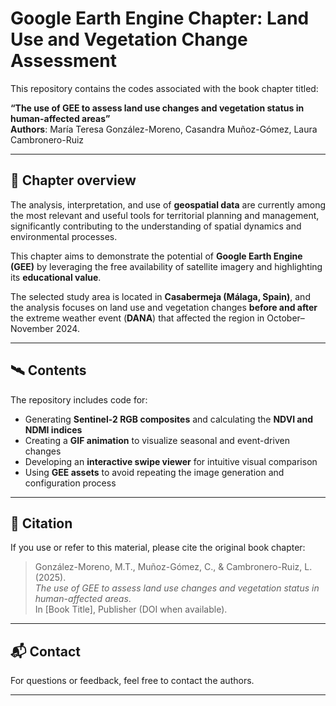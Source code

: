 # Google Earth Engine Chapter: Land Use and Vegetation Change Assessment

This repository contains the codes associated with the book chapter titled:

**“The use of GEE to assess land use changes and vegetation status in human-affected areas”**  
**Authors**: María Teresa González-Moreno, Casandra Muñoz-Gómez, Laura Cambronero-Ruiz

---

## 📖 Chapter overview

The analysis, interpretation, and use of **geospatial data** are currently among the most relevant and useful tools for territorial planning and management, significantly contributing to the understanding of spatial dynamics and environmental processes.

This chapter aims to demonstrate the potential of **Google Earth Engine (GEE)** by leveraging the free availability of satellite imagery and highlighting its **educational value**.

The selected study area is located in **Casabermeja (Málaga, Spain)**, and the analysis focuses on land use and vegetation changes **before and after** the extreme weather event (**DANA**) that affected the region in October–November 2024.

---

## 🛰️ Contents

The repository includes code for:

- Generating **Sentinel-2 RGB composites** and calculating the **NDVI and NDMI indices**
- Creating a **GIF animation** to visualize seasonal and event-driven changes
- Developing an **interactive swipe viewer** for intuitive visual comparison
- Using **GEE assets** to avoid repeating the image generation and configuration process

---

## 🔗 Citation

If you use or refer to this material, please cite the original book chapter:

> González-Moreno, M.T., Muñoz-Gómez, C., & Cambronero-Ruiz, L. (2025).  
> *The use of GEE to assess land use changes and vegetation status in human-affected areas*.  
> In [Book Title], Publisher (DOI when available).

---

## 📬 Contact

For questions or feedback, feel free to contact the authors.

---
